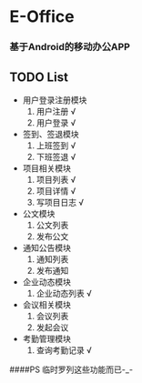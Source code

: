 # E-Office
### 基于Android的移动办公APP

## TODO List
* 用户登录注册模块
	1. 用户注册 √
	2. 用户登录 √
* 签到、签退模块
	1. 上班签到 √
	2. 下班签退 √
* 项目相关模块
	1. 项目列表 √
	2. 项目详情 √
	3. 写项目日志 √
* 公文模块
	1. 公文列表
	2. 发布公文
* 通知公告模块
	1. 通知列表
	2. 发布通知
* 企业动态模块
	1. 企业动态列表 √
* 会议相关模块
	1. 会议列表
	2. 发起会议
* 考勤管理模块
	1. 查询考勤记录 √

####PS
临时罗列这些功能而已-_-
